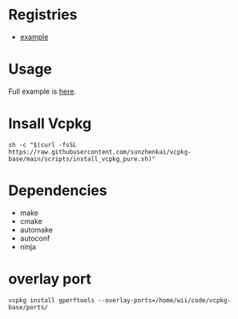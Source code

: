# Registries
- [example](https://github.com/sunzhenkai/vcpkg-base)

# Usage
Full example is [here](https://github.com/sunzhenkai/vcpkg-base-example).

# Insall Vcpkg
```shell
sh -c "$(curl -fsSL https://raw.githubusercontent.com/sunzhenkai/vcpkg-base/main/scripts/install_vcpkg_pure.sh)"
```

# Dependencies
- make
- cmake
- automake
- autoconf
- ninja

# overlay port
```shell
vcpkg install gperftools --overlay-ports=/home/wii/code/vcpkg-base/ports/
```